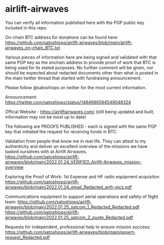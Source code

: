 # airlift-airwaves

You can verify all information published here with the PGP public key included in this repo.

On-chain BTC address for donations can be found here: https://github.com/satoshiops/airlift-airwaves/blob/main/airlift-airwaves_on-chain_BTC.txt

Various pieces of information here are being signed and validated with that same PGP key as the onchain address to provide proof of work that BTC is being used for its stated purposes.  No further comment will be given, nor should be expected about redacted documents other than what is posted in the main twitter thread that started with fundraising announcement.

Please follow @satoshiops on twitter for the most current information.

Announcement: https://twitter.com/satoshiops/status/1484686584549048324

Offical Website - https://airliftairwaves.com/
(still being updated and built, information may not be most up to date)


The following are PROOFS PUBLISHED - each is signed with the same PGP key that initiated the request for receiving funds in BTC.

Validation from people that know me in real life.  They can attest to my authenticity and deliver an excellent overview of the missions we have tasked ourselves with at Airlift Airwaves.
https://github.com/satoshiops/airlift-airwaves/blob/main/2022.01.24_VERIFIED_Airlift-Airwaves_mission-overview

Exploring the Proof of Work:
1st Expense and HF radio equipment acquisiton
https://github.com/satoshiops/airlift-airwaves/blob/main/2022.01.24_email_Redacted_with-pics.pdf

Communications equipment to support aerial operations and safety of flight team:
https://github.com/satoshiops/airlift-airwaves/blob/main/2022.01.25_satcom_1_Redacted_Redacted.pdf
https://github.com/satoshiops/airlift-airwaves/blob/main/2022.01.25_satcom_2_quote_Redacted.pdf

Requests for independent, professional help to ensure mission success:
https://github.com/satoshiops/airlift-airwaves/blob/main/expert-request_Redacted.pdf
